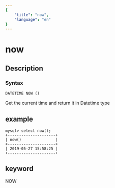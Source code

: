 ```yaml
---
{
    "title": "now",
    "language": "en"
}
---
```


<!-- 
Licensed to the Apache Software Foundation (ASF) under one
or more contributor license agreements.  See the NOTICE file
distributed with this work for additional information
regarding copyright ownership.  The ASF licenses this file
to you under the Apache License, Version 2.0 (the
"License"); you may not use this file except in compliance
with the License.  You may obtain a copy of the License at

  http://www.apache.org/licenses/LICENSE-2.0

Unless required by applicable law or agreed to in writing,
software distributed under the License is distributed on an
"AS IS" BASIS, WITHOUT WARRANTIES OR CONDITIONS OF ANY
KIND, either express or implied.  See the License for the
specific language governing permissions and limitations
under the License.
-->

# now
## Description
### Syntax

`DATETIME NOW ()`


Get the current time and return it in Datetime type

## example

```
mysql> select now();
+---------------------+
| now()               |
+---------------------+
| 2019-05-27 15:58:25 |
+---------------------+
```
## keyword
NOW
